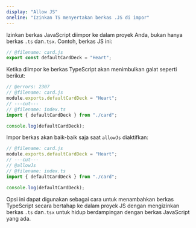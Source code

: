 ```yaml
---
display: "Allow JS"
oneline: "Izinkan TS menyertakan berkas .JS di impor"
---
```


Izinkan berkas JavaScript diimpor ke dalam proyek Anda, bukan hanya berkas `.ts` dan`.tsx`. Contoh, berkas JS ini:

```js twoslash
// @filename: card.js
export const defaultCardDeck = "Heart";
```

Ketika diimpor ke berkas TypeScript akan menimbulkan galat seperti berikut:

```ts twoslash
// @errors: 2307
// @filename: card.js
module.exports.defaultCardDeck = "Heart";
// ---cut---
// @filename: index.ts
import { defaultCardDeck } from "./card";

console.log(defaultCardDeck);
```

Impor berkas akan baik-baik saja saat `allowJs` diaktifkan:

```ts twoslash
// @filename: card.js
module.exports.defaultCardDeck = "Heart";
// ---cut---
// @allowJs
// @filename: index.ts
import { defaultCardDeck } from "./card";

console.log(defaultCardDeck);
```

Opsi ini dapat digunakan sebagai cara untuk menambahkan berkas TypeScript secara bertahap ke dalam proyek JS dengan mengizinkan berkas `.ts` dan`.tsx` untuk hidup berdampingan dengan berkas JavaScript yang ada.
